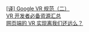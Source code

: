 [[译] Google VR 规范（二）](http://weekly.manong.io/bounce?url=http%3A%2F%2Ftoutiao.io%2Fj%2F87yjqy&aid=7473&nid=135)  
[VR 开发者必备资源汇总](http://weekly.manong.io/bounce?url=https%3A%2F%2Ftoutiao.io%2Fj%2Fp6up31&aid=7673&nid=138)  
[网页端的 VR 实现离我们还远么？](http://weekly.manong.io/bounce?url=https%3A%2F%2Ftoutiao.io%2Fk%2Ftcsf7x&aid=7807&nid=140)  
